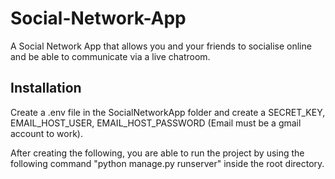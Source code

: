# Social-Network-App

A Social Network App that allows you and your friends to socialise online and be able to communicate via a live chatroom.

## Installation

Create a .env file in the SocialNetworkApp folder and create a SECRET_KEY, EMAIL_HOST_USER, EMAIL_HOST_PASSWORD (Email must be a gmail account to work).

After creating the following, you are able to run the project by using the following command "python manage.py runserver" inside the root directory.
